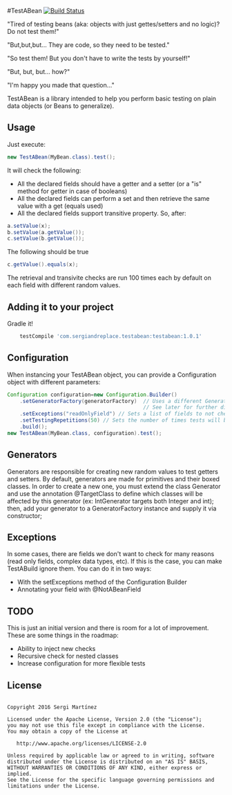 #TestABean [![Build Status](https://travis-ci.org/sergiandreplace/TestABean.svg?branch=master)](https://travis-ci.org/sergiandreplace/TestABean)

"Tired of testing beans (aka: objects with just gettes/setters and no logic)? Do not test them!"

"But,but,but... They are code, so they need to be tested."

"So test them! But you don't have to write the tests by yourself!"

"But, but, but... how?"

"I'm happy you made that question..."

TestABean is a library intended to help you perform basic testing on plain data objects (or Beans to generalize).

## Usage 

Just execute:

``` Java
new TestABean(MyBean.class).test();
```

It will check the following:

* All the declared fields should have a getter and a setter (or a "is" method for getter in case of booleans)
* All the declared fields can perform a set and then retrieve the same value with a get (equals used)
* All the declared fields support transitive property. So, after:

``` Java
a.setValue(x);
b.setValue(a.getValue());
c.setValue(b.getValue());
```

The following should be true

``` Java
c.getValue().equals(x);
```

The retrieval and transivite checks are run 100 times each by default on each field with different random values.

## Adding it to your project

Gradle it!

```Groovy
    testCompile 'com.sergiandreplace.testabean:testabean:1.0.1'
```

## Configuration

When instancing your TestABean object, you can provide a Configuration object with different parameters:

``` Java
Configuration configuration=new Configuration.Builder()
    .setGeneratorFactory(generatorFactory)  // Uses a different GeneratorFactory
                                            // See later for further discussion
    .setExceptions("readOnlyField") // Sets a list of fields to not check (readonly, with logic, etc)
    .setTestingRepetitions(50) // Sets the number of times tests will be repeated. 100 by default.
    .build();
new TestABean(MyBean.class, configuration).test();
```

## Generators

Generators are responsible for creating new random values to test getters and setters. By default, generators are made for primitives and their boxed classes. 
In order to create a new one, you must extend the class Generator<T> and use the annotation @TargetClass to define which classes will be affected by this generator
(ex: IntGenerator targets both Integer and int); then, add your generator to a GeneratorFactory instance and supply it via constructor;

## Exceptions

In some cases, there are fields we don't want to check for many reasons (read only fields, complex data types, etc). If this is the case, you can
make TestABuild ignore them. You can do it in two ways:

* With the setExceptions method of the Configuration Builder
* Annotating your field with @NotABeanField

## TODO

This is just an initial version and there is room for a lot of improvement. These are some things in the roadmap:

* Ability to inject new checks
* Recursive check for nested classes
* Increase configuration for more flexible tests

## License

```

Copyright 2016 Sergi Martínez

Licensed under the Apache License, Version 2.0 (the "License");
you may not use this file except in compliance with the License.
You may obtain a copy of the License at

   http://www.apache.org/licenses/LICENSE-2.0

Unless required by applicable law or agreed to in writing, software
distributed under the License is distributed on an "AS IS" BASIS,
WITHOUT WARRANTIES OR CONDITIONS OF ANY KIND, either express or implied.
See the License for the specific language governing permissions and
limitations under the License.
```
